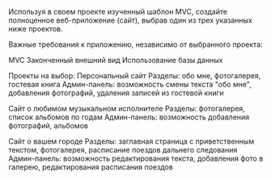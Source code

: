 Используя в своем проекте изученный шаблон MVC, создайте полноценное веб-приложение (сайт), выбрав один из трех указанных ниже проектов. 

Важные требования к приложению, независимо от выбранного проекта:

MVC
Законченный внешний вид
Использование базы данных

Проекты на выбор:
Персональный сайт
	Разделы: обо мне, фотогалерея, гостевая книга
	Админ-панель: возможность смены текста "обо мне", добавления фотографий, удаления записей из гостевой книги

Сайт о любимом музыкальном исполнителе
	Разделы: фотогалерея, список альбомов по годам
	Админ-панель: возможность добавления фотографий, альбомов

Сайт о вашем городе
	Разделы: заглавная страница с приветственным текстом, фотогалерея, расписание поездов дальнего следования 
	Админ-панель: возможность редактирования текста, добавления фото в галерею, редактирования расписания поездов